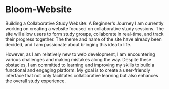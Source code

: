 # Bloom-Website
Building a Collaborative Study Website: A Beginner's Journey
I am currently working on creating a website focused on collaborative study sessions. The site will allow users to form study groups, collaborate in real-time, and track their progress together. The theme and name of the site have already been decided, and I am passionate about bringing this idea to life.

However, as I am relatively new to web development, I am encountering various challenges and making mistakes along the way. Despite these obstacles, I am committed to learning and improving my skills to build a functional and engaging platform. My goal is to create a user-friendly interface that not only facilitates collaborative learning but also enhances the overall study experience.
